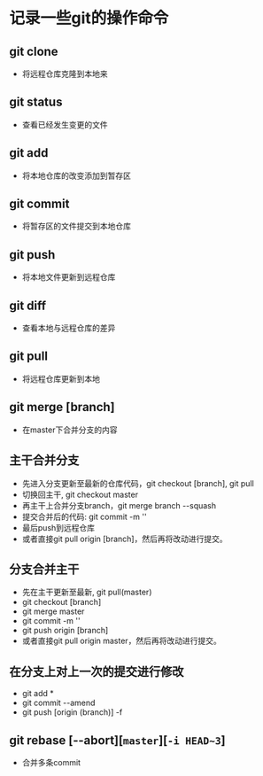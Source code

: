 # 记录一些git的操作命令

## git clone

* 将远程仓库克隆到本地来

## git status

* 查看已经发生变更的文件

## git add

* 将本地仓库的改变添加到暂存区

## git commit

* 将暂存区的文件提交到本地仓库

## git push

* 将本地文件更新到远程仓库

## git diff

* 查看本地与远程仓库的差异

## git pull

* 将远程仓库更新到本地

## git merge [branch]

* 在master下合并分支的内容

## 主干合并分支

* 先进入分支更新至最新的仓库代码，git checkout [branch], git pull
* 切换回主干, git checkout master
* 再主干上合并分支branch，git merge branch --squash
* 提交合并后的代码: git commit -m ''
* 最后push到远程仓库
* 或者直接git pull origin [branch]，然后再将改动进行提交。

## 分支合并主干

* 先在主干更新至最新, git pull(master)
* git checkout [branch]
* git merge master
* git commit -m ''
* git push origin [branch]
* 或者直接git pull origin master，然后再将改动进行提交。

## 在分支上对上一次的提交进行修改

* git add *
* git commit --amend
* git push [origin (branch)] -f

## git rebase [--abort][`master`][`-i HEAD~3`]

* 合并多条commit
